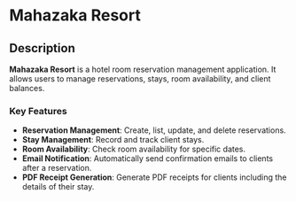 # Mahazaka Resort

## Description

**Mahazaka Resort** is a hotel room reservation management application. It allows users to manage reservations, stays, room availability, and client balances.

### Key Features

- **Reservation Management**: Create, list, update, and delete reservations.
- **Stay Management**: Record and track client stays.
- **Room Availability**: Check room availability for specific dates.
- **Email Notification**: Automatically send confirmation emails to clients after a reservation.
- **PDF Receipt Generation**: Generate PDF receipts for clients including the details of their stay.
